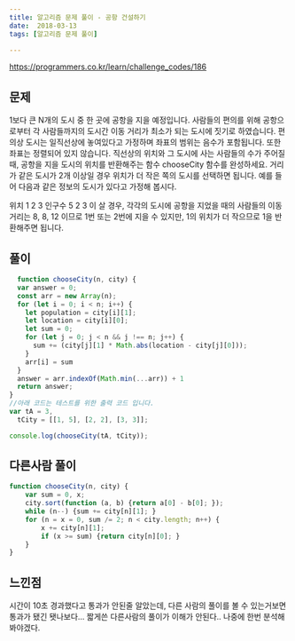 ```yaml
---
title: 알고리즘 문제 풀이 - 공항 건설하기
date:  2018-03-13
tags: [알고리즘 문제 풀이]

---
```

https://programmers.co.kr/learn/challenge_codes/186

## 문제
1보다 큰 N개의 도시 중 한 곳에 공항을 지을 예정입니다. 사람들의 편의를 위해 공항으로부터 각 사람들까지의 도시간 이동 거리가 최소가 되는 도시에 짓기로 하였습니다. 편의상 도시는 일직선상에 놓여있다고 가정하며 좌표의 범위는 음수가 포함됩니다. 또한 좌표는 정렬되어 있지 않습니다. 직선상의 위치와 그 도시에 사는 사람들의 수가 주어질 때, 공항을 지을 도시의 위치를 반환해주는 함수 chooseCity 함수를 완성하세요. 거리가 같은 도시가 2개 이상일 경우 위치가 더 작은 쪽의 도시를 선택하면 됩니다. 예를 들어 다음과 같은 정보의 도시가 있다고 가정해 봅시다.

위치	1	2	3
인구수	5	2	3
이 살 경우, 각각의 도시에 공항을 지었을 때의 사람들의 이동 거리는 8, 8, 12 이므로 1번 또는 2번에 지을 수 있지만, 1의 위치가 더 작으므로 1을 반환해주면 됩니다.

## 풀이

```javascript
  function chooseCity(n, city) {
  var answer = 0;
  const arr = new Array(n);
  for (let i = 0; i < n; i++) {
    let population = city[i][1];
    let location = city[i][0];
    let sum = 0;
    for (let j = 0; j < n && j !== n; j++) {
      sum += (city[j][1] * Math.abs(location - city[j][0]));
    }
    arr[i] = sum
  }
  answer = arr.indexOf(Math.min(...arr)) + 1
  return answer;
}
//아래 코드는 테스트를 위한 출력 코드 입니다.
var tA = 3,
  tCity = [[1, 5], [2, 2], [3, 3]];

console.log(chooseCity(tA, tCity));
```

## 다른사람 풀이
```js
function chooseCity(n, city) {
    var sum = 0, x;
    city.sort(function (a, b) {return a[0] - b[0]; });
    while (n--) {sum += city[n][1]; }
    for (n = x = 0, sum /= 2; n < city.length; n++) {
        x += city[n][1];
        if (x >= sum) {return city[n][0]; }
    }
}
```

## 느낀점
시간이 10초 경과했다고 통과가 안된줄 알았는데, 다른 사람의 풀이를 볼 수 있는거보면 통과가 됐긴 됏나보다...
짧게쓴 다른사람의 풀이가 이해가 안된다.. 나중에 한번 분석해봐야겠다.
